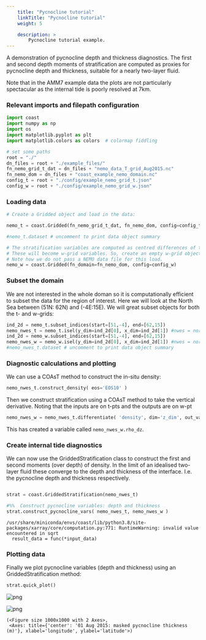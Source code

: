 ```yaml
---
    title: "Pycnocline tutorial"
    linkTitle: "Pycnocline tutorial"
    weight: 5

    description: >
        Pycnocline tutorial example.
---
```

A demonstration of pycnocline depth and thickness diagnostics. The first and second depth moments of stratification are computed as proxies for pycnocline depth and thickness, suitable for a nearly two-layer fluid.

Note that in the AMM7 example data the plots are not particularly spectacular as the internal tide is poorly resolved at 7km.

### Relevant imports and filepath configuration


```python
import coast
import numpy as np
import os
import matplotlib.pyplot as plt
import matplotlib.colors as colors  # colormap fiddling
```


```python
# set some paths
root = "./"
dn_files = root + "./example_files/"
fn_nemo_grid_t_dat = dn_files + "nemo_data_T_grid_Aug2015.nc"
fn_nemo_dom = dn_files + "coast_example_nemo_domain.nc"
config_t = root + "./config/example_nemo_grid_t.json"
config_w = root + "./config/example_nemo_grid_w.json"
```

### Loading data


```python
# Create a Gridded object and load in the data:

nemo_t = coast.Gridded(fn_nemo_grid_t_dat, fn_nemo_dom, config=config_t)
```


```python
#nemo_t.dataset # uncomment to print data object summary
```


```python
# The stratification variables are computed as centred differences of the t-grid variables. 
# These will become w-grid variables. So, create an empty w-grid object, to store stratification. 
# Note how we do not pass a NEMO data file for this load.
nemo_w = coast.Gridded(fn_domain=fn_nemo_dom, config=config_w)

```

### Subset the domain

We are not interested in the whole doman so it is computationally efficient to subset the data for the region of interest. Here we will look at the North Sea between (51N: 62N) and (-4E:15E).
We will great subset objects for both the t- and w-grids:


```python
ind_2d = nemo_t.subset_indices(start=[51,-4], end=[62,15])
nemo_nwes_t = nemo_t.isel(y_dim=ind_2d[0], x_dim=ind_2d[1]) #nwes = northwest european shelf
ind_2d = nemo_w.subset_indices(start=[51,-4], end=[62,15])
nemo_nwes_w = nemo_w.isel(y_dim=ind_2d[0], x_dim=ind_2d[1]) #nwes = northwest european shelf
#nemo_nwes_t.dataset # uncomment to print data object summary
```

### Diagnostic calculations and plotting 

We can use a COAsT method to construct the in-situ density:



```python
nemo_nwes_t.construct_density( eos='EOS10' )

```

Then we construct stratification using a COAsT method to take the vertical derivative. Noting that the inputs are on t-pts and the outputs are on w-pt


```python
nemo_nwes_w = nemo_nwes_t.differentiate( 'density', dim='z_dim', out_var_str='rho_dz', out_obj=nemo_nwes_w ) # --> sci_nwes_w.rho_dz

```

This has created a variable called `nemo_nwes_w.rho_dz`.

###  Create internal tide diagnostics

We can now use the GriddedStratification class to construct the first and second moments (over depth) of density. In the limit of an idealised two-layer fluid these converge to the depth and thickness of the interface. I.e. the pycnocline depth and thickness respectively.


```python

strat = coast.GriddedStratification(nemo_nwes_t)

#%%  Construct pycnocline variables: depth and thickness
strat.construct_pycnocline_vars( nemo_nwes_t, nemo_nwes_w )
```

    /usr/share/miniconda/envs/coast/lib/python3.8/site-packages/xarray/core/computation.py:771: RuntimeWarning: invalid value encountered in sqrt
      result_data = func(*input_data)


### Plotting data

Finally we plot pycnocline variables (depth and thickness) using an GriddedStratification method:


```python
strat.quick_plot()

```


    
![png](/COAsT/pycnocline_tutorial_files/pycnocline_tutorial_17_0.png)
    



    
![png](/COAsT/pycnocline_tutorial_files/pycnocline_tutorial_17_1.png)
    





    (<Figure size 1000x1000 with 2 Axes>,
     <Axes: title={'center': '01 Aug 2015: masked pycnocline thickness (m)'}, xlabel='longitude', ylabel='latitude'>)


